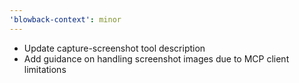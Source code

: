 ```yaml
---
'blowback-context': minor
---
```


- Update capture-screenshot tool description
- Add guidance on handling screenshot images due to MCP client limitations
